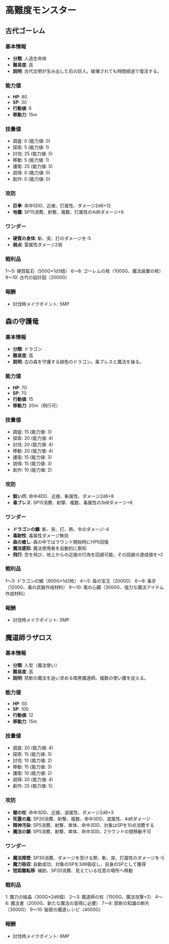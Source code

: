 # 高難度モンスター

## 古代ゴーレム
### 基本情報
- **分類**: 人造生命体
- **難易度**: 高
- **説明**: 古代文明が生み出した石の巨人。破壊されても時間経過で復活する。

### 能力値
- **HP**: 80
- **SP**: 30
- **行動値**: 6
- **移動力**: 15m

### 技量値
- 調査: 0 (能力値: 0)
- 探索: 5 (能力値: 1)
- 討伐: 25 (能力値: 5)
- 移動: 5 (能力値: 1)
- 護衛: 25 (能力値: 5)
- 説得: 0 (能力値: 0)
- 創作: 0 (能力値: 0)

### 攻防
- **巨拳**: 命中5DD、近接、打属性、ダメージ2d6+12
- **地震**: SP15消費、射撃、複数、打属性の4d6ダメージ+6

### ワンダー
- **硬質の身体**: 斬、突、打のダメージを-5
- **弱点**: 雷属性ダメージ2倍

### 戦利品
1～5: 硬質鉱石（500G×1d3個）
6～8: ゴーレムの核（1000G、魔法装置の核）
9～10: 古代の設計図（2000G）

### 報酬
- 討伐時メイクポイント: 5MP

## 森の守護竜
### 基本情報
- **分類**: ドラゴン
- **難易度**: 高
- **説明**: 古の森を守護する緑色のドラゴン。毒ブレスと魔法を操る。

### 能力値
- **HP**: 70
- **SP**: 70
- **行動値**: 15
- **移動力**: 20m（飛行可）

### 技量値
- 調査: 15 (能力値: 3)
- 探索: 20 (能力値: 4)
- 討伐: 20 (能力値: 4)
- 移動: 20 (能力値: 4)
- 護衛: 15 (能力値: 3)
- 説得: 15 (能力値: 3)
- 創作: 10 (能力値: 2)

### 攻防
- **鋭い爪**: 命中4DD、近接、斬属性、ダメージ2d6+8
- **毒ブレス**: SP15消費、射撃、複数、毒属性の3d6ダメージ+6

### ワンダー
- **ドラゴンの鱗**: 斬、突、打、熱、令のダメージ-4
- **毒耐性**: 毒属性ダメージ無効
- **森の癒し**: 森の中ではラウンド開始時にHP5回復
- **魔法感知**: 魔法使用者を自動的に察知
- **飛行**: 空を飛び、地上からの近接の行為を回避可能、その回避の達成値を+2

### 戦利品
1～3: ドラゴンの鱗（800G×1d3枚）
4～5: 森の宝玉（2000G）
6～8: 毒牙（1200G、毒の武器作成材料）
9～10: 竜の心臓（3000G、強力な魔法アイテム作成材料）

### 報酬
- 討伐時メイクポイント: 5MP

## 魔道師ラザロス
### 基本情報
- **分類**: 人型（魔法使い）
- **難易度**: 高
- **説明**: 禁断の魔法を追い求める暗黒魔道師。複数の使い魔を従える。

### 能力値
- **HP**: 50
- **SP**: 100
- **行動値**: 12
- **移動力**: 15m

### 技量値
- 調査: 20 (能力値: 4)
- 探索: 15 (能力値: 3)
- 討伐: 10 (能力値: 2)
- 移動: 15 (能力値: 3)
- 護衛: 10 (能力値: 2)
- 説得: 20 (能力値: 4)
- 創作: 25 (能力値: 5)

### 攻防
- **闇の杖**: 命中3DD、近接、波属性、ダメージ2d6+3
- **死霊の嵐**: SP20消費、射撃、複数、命中3DD、波属性、4d6ダメージ
- **精神汚染**: SP5消費、射撃、単体、命中3DD、対象はSPを10点消費する
- **魔法の鎖**: SP5消費、射撃、単体、命中3DD、2ラウンドの間移動不可

### ワンダー
- **魔法障壁**: SP30消費、ダメージを受ける際、斬、突、打属性のダメージを-5
- **魔力吸収**: 自動成功、対象のSPを3d6吸収し、自身のSPとして獲得
- **短距離転移**: 補助、SP20消費、見えている任意の場所へ移動

### 戦利品
1: 魔力の結晶（300G×2d6個）
2～3: 魔道師の杖（1500G、魔法攻撃+3）
4～6: 魔法書（2000G、新たな魔法の習得に必要）
7～8: 禁断の知識の断片（3000G）
9～10: 秘密の魔道レシピ（4000G）

### 報酬
- 討伐時メイクポイント: 6MP 
